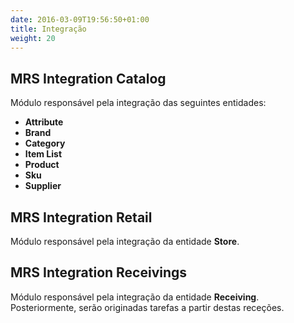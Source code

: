 ```yaml
---
date: 2016-03-09T19:56:50+01:00
title: Integração
weight: 20
---
```


## MRS Integration Catalog
Módulo responsável pela integração das seguintes entidades:

* **Attribute**
* **Brand**
* **Category**
* **Item List**
* **Product**
* **Sku**
* **Supplier**

## MRS Integration Retail
Módulo responsável pela integração da entidade **Store**.

## MRS Integration Receivings
Módulo responsável pela integração da entidade **Receiving**. Posteriormente, serão originadas
tarefas a partir destas receções.